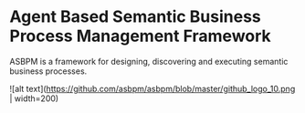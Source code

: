 # Agent Based Semantic Business Process Management Framework
ASBPM is a framework for designing, discovering and executing semantic business processes.

![alt text](https://github.com/asbpm/asbpm/blob/master/github_logo_10.png  | width=200)
